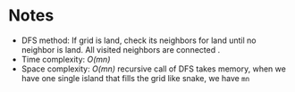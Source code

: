 # Notes 
* DFS method: If grid is land, check its neighbors for land until no neighbor is land. All visited neighbors are connected .
* Time complexity: _O(mn)_
* Space complexity: _O(mn)_ recursive call of DFS takes memory, when we have one single island that fills the grid like snake, we have `mn`
